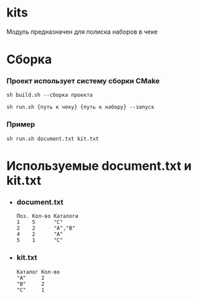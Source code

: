 # kits

Модуль предназначен для полиска наборов в чеке

# Сборка 

### Проект использует систему сборки CMake

```console
sh build.sh --сборка проекта

sh run.sh {путь к чеку} {путь к набору} --запуск
```
### Пример

```console
sh run.sh document.txt kit.txt
```
# Используемые document.txt и kit.txt

* ### document.txt
    ```
    Поз. Кол-во Каталоги
    1    5      "C"
    2    2      "A","B"
    4    2      "A"
    5    1      "C"
    ```

* ### kit.txt
    ```
    Каталог Кол-во
    "A"     2
    "B"     2
    "C"     1
    ```
